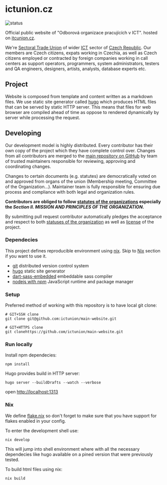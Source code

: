 # ictunion.cz

![status](https://github.com/ictunion/main-website/actions/workflows/build.yaml/badge.svg?branch=main)

Official public website of "Odborová organizace pracujících v ICT".
hosted on [itcunion.cz](https://itcunion.cz).

We're [Sectoral Trade Union](https://en.wikipedia.org/wiki/Sectoral_collective_bargaining) of wider
[ICT](https://en.wikipedia.org/wiki/Information_and_communications_technology) sector of [Czech Republic](https://en.wikipedia.org/wiki/Czech_Republic).
Our members are Czech citizens, expats working in Czechia, as well as Czech citizens employed or contracted by foreign companies working in
call centers as support operators, programmers, system administrators, testers and QA engineers, designers, artists, analysts, database experts etc.

## Project

Website is composed from template and content written as a markdown files.
We use static site generator called [hugo](https://gohugo.io/) which
produces HTML files that can be served by static HTTP server.
This means that files for web browser are compiled ahead of time
as oppose to rendered dynamically by server while processing the request.

## Developing

Our development model is highly distributed.
Every contributor has their own copy of the project
which they have complete control over.
Changes from all contributors are merged to the [main repository on GitHub](https://github.com/ictunion/main-website)
by team of trusted maintainers responsible for reviewing, approving and coordinating changes.

Changes to certain documents (e.g. statutes) are democratically voted on and approved from organs of the union
(Membership meeting, Committee of the Organization...).
Maintainer team is fully responsible for ensuring due process and compliance with both legal and organization rules.

**Contributors are obliged to follow [statutes of the organizations](https://union.planning-game.com/downloads/ictunion-statutes-en.pdf)
especially the _Section II. MISSION AND PRINCIPLES OF THE ORGANIZATION_.**

By submitting pull request contributor automatically pledges the acceptance and respect to
both [statuses of the organization](https://union.planning-game.com/downloads/ictunion-statutes-en.pdf) as well as [license](LICENSE) of the project.

### Dependecies

This project defines reproducible environment using [nix](https://nixos.org/).
Skip to [Nix](#nix) section if you want to use it.

- [git](https://git-scm.com/) distributed version control system
- [hugo](https://gohugo.io/) static site generator
- [dart-sass-embedded](https://github.com/sass/dart-sass-embedded) embeddable sass compiler
- [nodejs with npm](https://nodejs.org/) JavaScript runtime and package manager

### Setup

Preferred method of working with this repository is to have local git clone:

```
# GIT+SSH clone
git clone git@github.com:ictunion/main-website.git

# GIT+HTTPS clone
git clonehttps://github.com/ictunion/main-website.git
```

### Run locally

Install npm dependecies:

```
npm install
```

Hugo provides build in HTTP server:

```
hugo server --buildDrafts --watch --verbose
```

open [http://localhost:1313](http://localhost:1313)

### Nix

We define [flake.nix](https://nixos.wiki/wiki/Flakes) so don't forget to make sure that you have support for flakes enabled in your config.

To enter the development shell use:

```
nix develop
```

This will jump into shell environment where with all the necessary dependecies like hugo available
on a pined version that were previously tested.

To build html files using nix:

```
nix build
```
